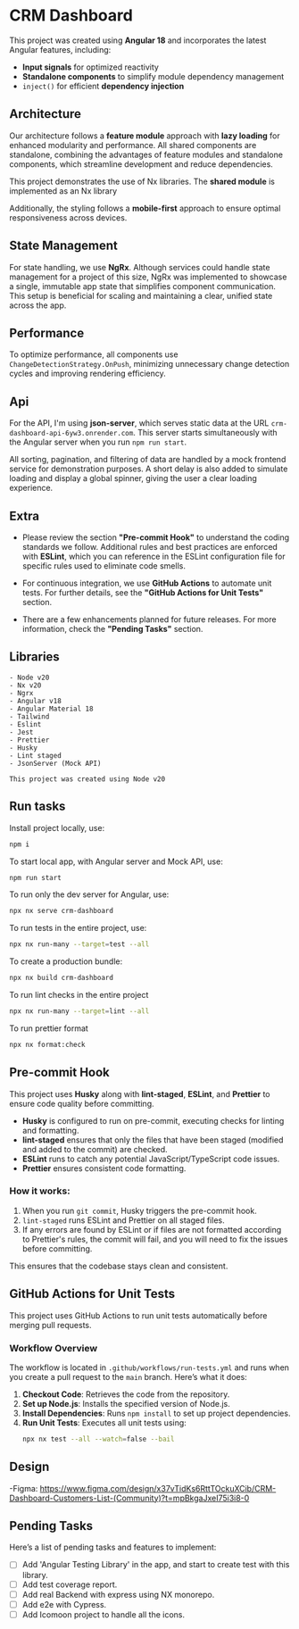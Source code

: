 # CRM Dashboard

This project was created using **Angular 18** and incorporates the latest Angular features, including:

- **Input signals** for optimized reactivity
- **Standalone components** to simplify module dependency management
- `inject()` for efficient **dependency injection**

## Architecture

Our architecture follows a **feature module** approach with **lazy loading** for enhanced modularity and performance. All shared components are standalone, combining the advantages of feature modules and standalone components, which streamline development and reduce dependencies.

This project demonstrates the use of Nx libraries. The **shared module** is implemented as an Nx library

Additionally, the styling follows a **mobile-first** approach to ensure optimal responsiveness across devices.

## State Management

For state handling, we use **NgRx**. Although services could handle state management for a project of this size, NgRx was implemented to showcase a single, immutable app state that simplifies component communication. This setup is beneficial for scaling and maintaining a clear, unified state across the app.

## Performance

To optimize performance, all components use `ChangeDetectionStrategy.OnPush`, minimizing unnecessary change detection cycles and improving rendering efficiency.

## Api

For the API, I'm using **json-server**, which serves static data at the URL `crm-dashboard-api-6yw3.onrender.com`. This server starts simultaneously with the Angular server when you run `npm run start`.

All sorting, pagination, and filtering of data are handled by a mock frontend service for demonstration purposes. A short delay is also added to simulate loading and display a global spinner, giving the user a clear loading experience.

## Extra

- Please review the section **"Pre-commit Hook"** to understand the coding standards we follow. Additional rules and best practices are enforced with **ESLint**, which you can reference in the ESLint configuration file for specific rules used to eliminate code smells.

- For continuous integration, we use **GitHub Actions** to automate unit tests. For further details, see the **"GitHub Actions for Unit Tests"** section.

- There are a few enhancements planned for future releases. For more information, check the **"Pending Tasks"** section.

## Libraries

    - Node v20
    - Nx v20
    - Ngrx
    - Angular v18
    - Angular Material 18
    - Tailwind
    - Eslint
    - Jest
    - Prettier
    - Husky
    - Lint staged
    - JsonServer (Mock API)

    This project was created using Node v20

## Run tasks

Install project locally, use:

```sh
npm i
```

To start local app, with Angular server and Mock API, use:

```sh
npm run start
```

To run only the dev server for Angular, use:

```sh
npx nx serve crm-dashboard
```

To run tests in the entire project, use:

```sh
npx nx run-many --target=test --all
```

To create a production bundle:

```sh
npx nx build crm-dashboard
```

To run lint checks in the entire project

```sh
npx nx run-many --target=lint --all
```

To run prettier format

```sh
npx nx format:check
```

## Pre-commit Hook

This project uses **Husky** along with **lint-staged**, **ESLint**, and **Prettier** to ensure code quality before committing.

- **Husky** is configured to run on pre-commit, executing checks for linting and formatting.
- **lint-staged** ensures that only the files that have been staged (modified and added to the commit) are checked.
- **ESLint** runs to catch any potential JavaScript/TypeScript code issues.
- **Prettier** ensures consistent code formatting.

### How it works:

1. When you run `git commit`, Husky triggers the pre-commit hook.
2. `lint-staged` runs ESLint and Prettier on all staged files.
3. If any errors are found by ESLint or if files are not formatted according to Prettier's rules, the commit will fail, and you will need to fix the issues before committing.

This ensures that the codebase stays clean and consistent.

## GitHub Actions for Unit Tests

This project uses GitHub Actions to run unit tests automatically before merging pull requests.

### Workflow Overview

The workflow is located in `.github/workflows/run-tests.yml` and runs when you create a pull request to the `main` branch. Here’s what it does:

1. **Checkout Code**: Retrieves the code from the repository.
2. **Set up Node.js**: Installs the specified version of Node.js.
3. **Install Dependencies**: Runs `npm install` to set up project dependencies.
4. **Run Unit Tests**: Executes all unit tests using:
   ```bash
   npx nx test --all --watch=false --bail
   ```

## Design

-Figma: https://www.figma.com/design/x37vTidKs6RttTOckuXCib/CRM-Dashboard-Customers-List-(Community)?t=mpBkgaJxeI75i3i8-0

## Pending Tasks

Here’s a list of pending tasks and features to implement:

- [ ] Add 'Angular Testing Library' in the app, and start to create test with this library.
- [ ] Add test coverage report.
- [ ] Add real Backend with express using NX monorepo.
- [ ] Add e2e with Cypress.
- [ ] Add Icomoon project to handle all the icons.
